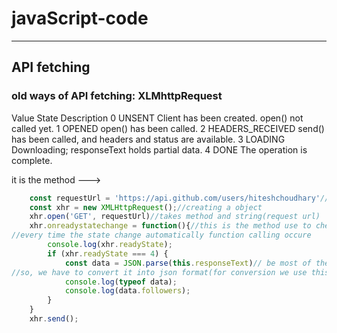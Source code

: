 # javaScript-code
---


## API fetching
### old ways of API fetching: XLMhttpRequest

Value	State	Description
0	UNSENT	Client has been created. open() not called yet.
1	OPENED	open() has been called.
2	HEADERS_RECEIVED	send() has been called, and headers and status are available.
3	LOADING	Downloading; responseText holds partial data.
4	DONE	The operation is complete.

it is the method ---> 
```javascript
    const requestUrl = 'https://api.github.com/users/hiteshchoudhary'//api url stored in the variable
    const xhr = new XMLHttpRequest();//creating a object
    xhr.open('GET', requestUrl)//takes method and string(request url)
    xhr.onreadystatechange = function(){//this is the method use to check the change on the states
//every time the state change automatically function calling occure
        console.log(xhr.readyState);
        if (xhr.readyState === 4) {
            const data = JSON.parse(this.responseText)// be most of the time get data in the form of string
//so, we have to convert it into json format(for conversion we use this)
            console.log(typeof data);
            console.log(data.followers);
        }
    }
    xhr.send();
